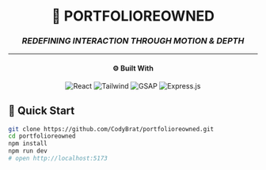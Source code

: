 <div align="center">

# 🌌 PORTFOLIOREOWNED  
### *REDEFINING INTERACTION THROUGH MOTION & DEPTH*

---

#### ⚙️ Built With
![React](https://img.shields.io/badge/React-20232A?style=for-the-badge&logo=react&logoColor=61DAFB)
![Tailwind](https://img.shields.io/badge/Tailwind_CSS-0f172a?style=for-the-badge&logo=tailwind-css&logoColor=38bdf8)
![GSAP](https://img.shields.io/badge/GSAP-000000?style=for-the-badge&logo=greensock&logoColor=88CE02)
![Express.js](https://img.shields.io/badge/Express.js-20232A?style=for-the-badge&logo=express&logoColor=ffffff)

</div>


## 🧭 Quick Start
```bash
git clone https://github.com/CodyBrat/portfolioreowned.git
cd portfolioreowned
npm install
npm run dev
# open http://localhost:5173